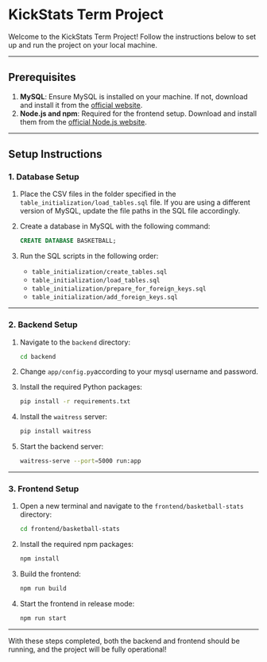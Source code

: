 # KickStats Term Project

Welcome to the KickStats Term Project! Follow the instructions below to set up and run the project on your local machine.

---

## Prerequisites

1. **MySQL**: Ensure MySQL is installed on your machine. If not, download and install it from the [official website](https://www.mysql.com/).
2. **Node.js and npm**: Required for the frontend setup. Download and install them from the [official Node.js website](https://nodejs.org/).

---

## Setup Instructions

### 1. Database Setup

1. Place the CSV files in the folder specified in the `table_initialization/load_tables.sql` file. If you are using a different version of MySQL, update the file paths in the SQL file accordingly.

2. Create a database in MySQL with the following command:

    ```sql
    CREATE DATABASE BASKETBALL;
    ```

3. Run the SQL scripts in the following order:

    - `table_initialization/create_tables.sql`
    - `table_initialization/load_tables.sql`
    - `table_initialization/prepare_for_foreign_keys.sql`
    - `table_initialization/add_foreign_keys.sql`

---

### 2. Backend Setup

1. Navigate to the `backend` directory:

    ```bash
    cd backend
    ```
2. Change `app/config.py`according to your mysql username and password.    

3. Install the required Python packages:

    ```bash
    pip install -r requirements.txt
    ```

4. Install the `waitress` server:

    ```bash
    pip install waitress
    ```

5. Start the backend server:

    ```bash
    waitress-serve --port=5000 run:app
    ```

---

### 3. Frontend Setup

1. Open a new terminal and navigate to the `frontend/basketball-stats` directory:

    ```bash
    cd frontend/basketball-stats
    ```

2. Install the required npm packages:

    ```bash
    npm install
    ```

3. Build the frontend:

    ```bash
    npm run build
    ```

4. Start the frontend in release mode:

    ```bash
    npm run start
    ```

---

With these steps completed, both the backend and frontend should be running, and the project will be fully operational!
